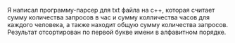 Я написал программу-парсер для txt файла на c++, которая считает сумму количества запросов в час и сумму колличества часов для каждого человека, а также находит общую сумму количества запросов. Результат отсортирован по первой букве имени в алфавитном порядке.
